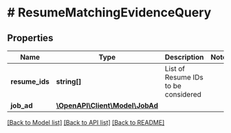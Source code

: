 # # ResumeMatchingEvidenceQuery

## Properties

Name | Type | Description | Notes
------------ | ------------- | ------------- | -------------
**resume_ids** | **string[]** | List of Resume IDs to be considered |
**job_ad** | [**\OpenAPI\Client\Model\JobAd**](JobAd.md) |  |

[[Back to Model list]](../../README.md#models) [[Back to API list]](../../README.md#endpoints) [[Back to README]](../../README.md)
